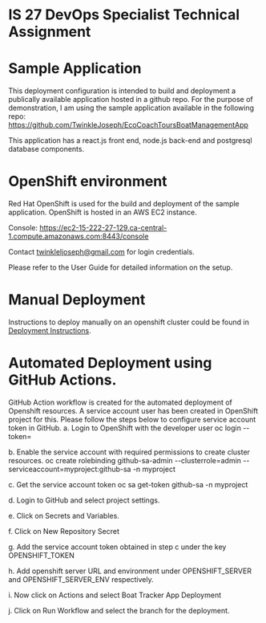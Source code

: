 # IS 27 DevOps Specialist Technical Assignment

# Sample Application
This deployment configuration is intended to build and deployment a publically available
application hosted in a github repo. For the purpose of demonstration, I am using the sample application
available in the following repo:
https://github.com/TwinkleJoseph/EcoCoachToursBoatManagementApp

This application has a react.js front end, node.js back-end and postgresql database components.

# OpenShift environment
Red Hat OpenShift is used for the build and deployment of the sample application. OpenShift is hosted in an AWS EC2 instance.

Console: https://ec2-15-222-27-129.ca-central-1.compute.amazonaws.com:8443/console

Contact twinkleljoseph@gmail.com for login credentials.

Please refer to the User Guide for detailed information on the setup.

# Manual Deployment
Instructions to deploy manually on an openshift cluster could be found in [Deployment Instructions]([deployment/openshift/README.md]).

# Automated Deployment using GitHub Actions.
GitHub Action workflow is created for the automated deployment of Openshift resources.
A service account user has been created in OpenShift project for this. Please follow the steps below to configure service account token in GitHub.
a. Login to OpenShift with the developer user 
 oc login <OpenShift Server URL> --token=<Token>

b. Enable the service account with required permissions to create cluster resources.
 oc create rolebinding github-sa-admin --clusterrole=admin --serviceaccount=myproject:github-sa -n myproject

c.  Get the service account token
 oc sa get-token github-sa -n myproject

d. Login to GitHub and select project settings.

e. Click on Secrets and Variables.

f. Click on New Repository Secret

g. Add the service account token obtained in step c under the key OPENSHIFT_TOKEN

h. Add openshift server URL and environment under OPENSHIFT_SERVER and OPENSHIFT_SERVER_ENV respectively.

i. Now click on Actions and select Boat Tracker App Deployment

j. Click on Run Workflow and select the branch for the deployment.

